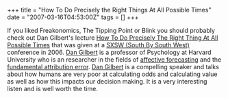 +++
title = "How To Do Precisely the Right Things At All Possible Times"
date = "2007-03-16T04:53:00Z"
tags = []
+++

If you liked Freakonomics, The Tipping Point or Blink you should probably
check out Dan Gilbert's lecture [How To Do Precisely The Right Thing At All
Possible
Times](http://server1.sxsw.com/2006/coverage/SXSW06.INT.20060311.DanielGilbert.mp3)
that was given at a [SXSW (South By South West)](http://sxsw.com) conference
in 2006. [Dan Gilbert](http://www.wjh.harvard.edu/~dtg/gilbert.htm) is a
professor of Psychology at Harvard University who is an researcher in the
fields of [affective
forecasting](http://en.wikipedia.org/wiki/Affective_forecasting) and the
[fundamental attribution
error](http://en.wikipedia.org/wiki/Fundamental_attribution_error). [Dan
Gilbert](http://www.wjh.harvard.edu/~dtg/gilbert.htm) is a compelling speaker
and talks about how humans are very poor at calculating odds and calculating
value as well as how this impacts our decision making. It is a very
interesting listen and is well worth the time.

